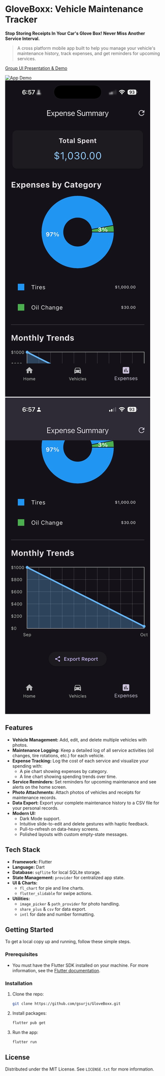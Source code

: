 # GloveBoxx: Vehicle Maintenance Tracker

**Stop Storing Receipts In Your Car's Glove Box!**
**Never Miss Another Service Interval.**

> A cross platform mobile app built to help you manage your vehicle's maintenance history, track expenses, and get reminders for upcoming services.

[Group UI Presentation & Demo](https://youtu.be/x0zpf1QmhtI)

![App Demo](./assets/screenrec.gif) ![App Demo](./assets/expense0.jpg) ![App Demo](./assets/expense1.jpg)

## Features

* **Vehicle Management:** Add, edit, and delete multiple vehicles with photos.
* **Maintenance Logging:** Keep a detailed log of all service activities (oil changes, tire rotations, etc.) for each vehicle.
* **Expense Tracking:** Log the cost of each service and visualize your spending with:
    * A pie chart showing expenses by category.
    * A line chart showing spending trends over time.
* **Service Reminders:** Set reminders for upcoming maintenance and see alerts on the home screen.
* **Photo Attachments:** Attach photos of vehicles and receipts for maintenance records.
* **Data Export:** Export your complete maintenance history to a CSV file for your personal records.
* **Modern UI:**
    * Dark Mode support.
    * Intuitive slide-to-edit and delete gestures with haptic feedback.
    * Pull-to-refresh on data-heavy screens.
    * Polished layouts with custom empty-state messages.

## Tech Stack

* **Framework:** Flutter
* **Language:** Dart
* **Database:** `sqflite` for local SQLite storage.
* **State Management:** `provider` for centralized app state.
* **UI & Charts:**
    * `fl_chart` for pie and line charts.
    * `flutter_slidable` for swipe actions.
* **Utilities:**
    * `image_picker` & `path_provider` for photo handling.
    * `share_plus` & `csv` for data export.
    * `intl` for date and number formatting.

## Getting Started

To get a local copy up and running, follow these simple steps.

### Prerequisites

* You must have the Flutter SDK installed on your machine. For more information, see the [Flutter documentation](https://flutter.dev/docs/get-started/install).

### Installation

1.  Clone the repo:
    ```sh
    git clone https://github.com/gsurjs/GloveBoxx.git
    ```
2.  Install packages:
    ```sh
    flutter pub get
    ```
3.  Run the app:
    ```sh
    flutter run
    ```

## License

Distributed under the MIT License. See `LICENSE.txt` for more information.
